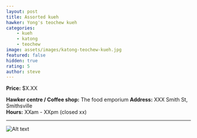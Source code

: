 ```yaml
---
layout: post
title: Assorted kueh
hawker: Yong's teochew kueh
categories: 
    - kueh
    - katong
    - teochew
image: assets/images/katong-teochew-kueh.jpg
featured: false
hidden: true
rating: 5
author: steve
---
```



**Price:** $X.XX  

**Hawker centre / Coffee shop:** The food emporium
**Address:** XXX Smith St, Smithsville  
**Hours:** XXam - XXpm (closed xx)  

***  

![Alt text](/assets/images/image.jpg "description text")